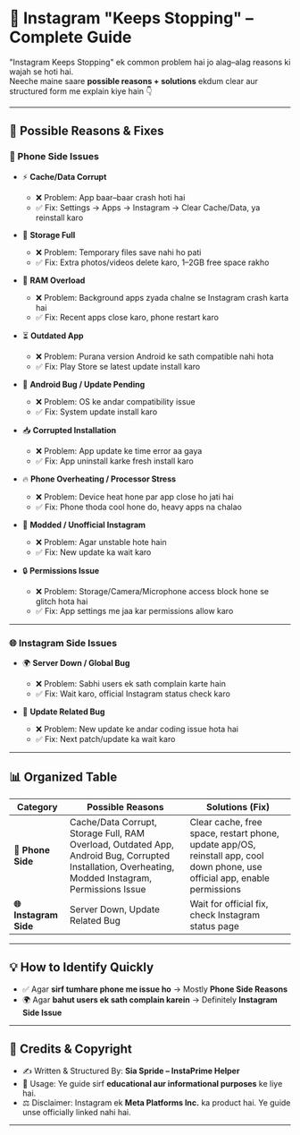 # 📌 Instagram "Keeps Stopping" – Complete Guide  

"Instagram Keeps Stopping" ek common problem hai jo alag–alag reasons ki wajah se hoti hai.  
Neeche maine saare **possible reasons + solutions** ekdum clear aur structured form me explain kiye hain 👇  

---

## 🔎 Possible Reasons & Fixes  

### 📱 Phone Side Issues  

- ⚡ **Cache/Data Corrupt**  
  - ❌ Problem: App baar–baar crash hoti hai  
  - ✅ Fix: Settings → Apps → Instagram → Clear Cache/Data, ya reinstall karo  

- 📂 **Storage Full**  
  - ❌ Problem: Temporary files save nahi ho pati  
  - ✅ Fix: Extra photos/videos delete karo, 1–2GB free space rakho  

- 🧠 **RAM Overload**  
  - ❌ Problem: Background apps zyada chalne se Instagram crash karta hai  
  - ✅ Fix: Recent apps close karo, phone restart karo  

- ⏳ **Outdated App**  
  - ❌ Problem: Purana version Android ke sath compatible nahi hota  
  - ✅ Fix: Play Store se latest update install karo  

- 🔧 **Android Bug / Update Pending**  
  - ❌ Problem: OS ke andar compatibility issue  
  - ✅ Fix: System update install karo  

- 📥 **Corrupted Installation**  
  - ❌ Problem: App update ke time error aa gaya  
  - ✅ Fix: App uninstall karke fresh install karo  

- 🔥 **Phone Overheating / Processor Stress**  
  - ❌ Problem: Device heat hone par app close ho jati hai  
  - ✅ Fix: Phone thoda cool hone do, heavy apps na chalao  

- 🛑 **Modded / Unofficial Instagram**  
  - ❌ Problem: Agar unstable hote hain  
  - ✅ Fix: New update ka wait karo  

- 🔒 **Permissions Issue**  
  - ❌ Problem: Storage/Camera/Microphone access block hone se glitch hota hai  
  - ✅ Fix: App settings me jaa kar permissions allow karo  

---

### 🌐 Instagram Side Issues  

- 🌍 **Server Down / Global Bug**  
  - ❌ Problem: Sabhi users ek sath complain karte hain  
  - ✅ Fix: Wait karo, official Instagram status check karo  

- 🐞 **Update Related Bug**  
  - ❌ Problem: New update ke andar coding issue hota hai  
  - ✅ Fix: Next patch/update ka wait karo  

---

## 📊 Organized Table  

| Category              | Possible Reasons                                                                 | Solutions (Fix)                                               |
|-----------------------|----------------------------------------------------------------------------------|---------------------------------------------------------------|
| **📱 Phone Side**     | Cache/Data Corrupt, Storage Full, RAM Overload, Outdated App, Android Bug, Corrupted Installation, Overheating, Modded Instagram, Permissions Issue | Clear cache, free space, restart phone, update app/OS, reinstall app, cool down phone, use official app, enable permissions |
| **🌐 Instagram Side** | Server Down, Update Related Bug                                                   | Wait for official fix, check Instagram status page            |

---

## 💡 How to Identify Quickly  

- ✅ Agar **sirf tumhare phone me issue ho** → Mostly **Phone Side Reasons**  
- 🌍 Agar **bahut users ek sath complain karein** → Definitely **Instagram Side Issue**  

---

## 📜 Credits & Copyright  

- ✍️ Written & Structured By: **Sia Spride – InstaPrime Helper**  
- 📌 Usage: Ye guide sirf **educational aur informational purposes** ke liye hai.  
- ⚖️ Disclaimer: Instagram ek **Meta Platforms Inc.** ka product hai. Ye guide unse officially linked nahi hai.  

---

